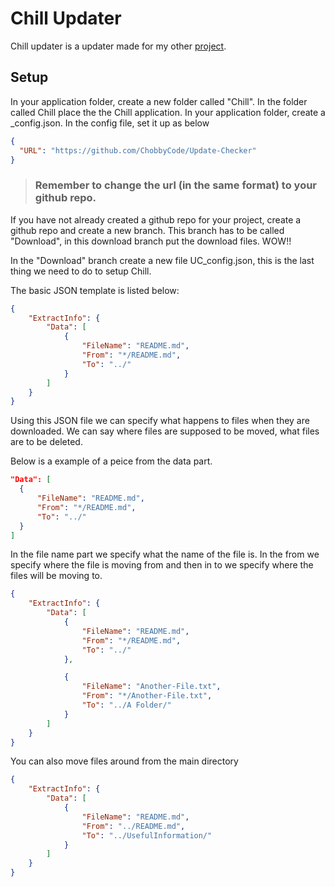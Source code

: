 # Chill Updater

Chill updater is a updater made for my other [project](https://github.com/ChobbyCode/Update-Checker).

## Setup

In your application folder, create a new folder called "Chill". In the folder called Chill place the the Chill application. In your application folder, create a _config.json. In the config file, set it up as below

```json
{
  "URL": "https://github.com/ChobbyCode/Update-Checker"
}
```
> ### Remember to change the url (in the same format) to your github repo.

If you have not already created a github repo for your project, create a github repo and create a new branch. This branch has to be called "Download", in this download branch put the download files. WOW!!

In the "Download" branch create a new file UC_config.json, this is the last thing we need to do to setup Chill.

The basic JSON template is listed below:

```json
{
    "ExtractInfo": {
        "Data": [
            {
                "FileName": "README.md",
                "From": "*/README.md",
                "To": "../"
            }
        ]
    }
}
```

Using this JSON file we can specify what happens to files when they are downloaded. We can say where files are supposed to be moved, what files are to be deleted.

Below is a example of a peice from the data part.

```json
"Data": [
  {
      "FileName": "README.md",
      "From": "*/README.md",
      "To": "../"
  }
]

```

In the file name part we specify what the name of the file is. In the from we specify where the file is moving from and then in to we specify where the files will be moving to.

```json
{
    "ExtractInfo": {
        "Data": [
            {
                "FileName": "README.md",
                "From": "*/README.md",
                "To": "../"
            },

            {
                "FileName": "Another-File.txt",
                "From": "*/Another-File.txt",
                "To": "../A Folder/"
            }
        ]
    }
}
```

You can also move files around from the main directory

```json
{
    "ExtractInfo": {
        "Data": [
            {
                "FileName": "README.md",
                "From": "../README.md",
                "To": "../UsefulInformation/"
            }
        ]
    }
}
```
